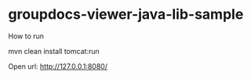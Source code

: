 groupdocs-viewer-java-lib-sample
================================

How to run


mvn clean install tomcat:run

Open url: http://127.0.0.1:8080/

